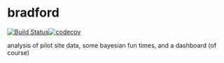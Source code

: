# bradford
[![Build Status](https://travis-ci.org/massgov/bradford.svg?branch=dev)](https://travis-ci.org/massgov/bradford)[![codecov](https://codecov.io/gh/massgov/bradford/branch/dev/graph/badge.svg)](https://codecov.io/gh/massgov/bradford/branch/dev)

analysis of pilot site data, some bayesian fun times, and a dashboard (of course)
